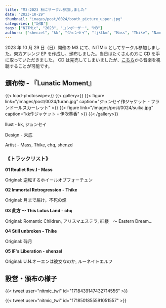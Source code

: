```yaml
---
title: "M3-2023 秋にサークル参加しました"
date: "2023-10-29"
thumbnail: "images/post/0024/booth_picture_upper.jpg"
categories: ["記事"]
tags: ["NITMic", "2023", "コンポーザー", "M3"]
authors: ["shenzel", "kk", "ジュンセイ", "fjktkm", "Mass", "Thike", "Name"]
---
```


2023 年 10 月 29 日（日）開催の M3 にて、NITMic としてサークル参加しました。東方アレンジ EP を作成し、頒布しました。当日はたくさんの方に CD を手に取っていただきました。
CD は完売してしまいましたが、[こちら](https://soundcloud.com/nitmic/sets/lunatic-moment)から音楽を視聴することが可能です。

## 頒布物 - 『Lunatic Moment』

{{< load-photoswipe>}}
{{< gallery>}}
{{< figure link="/images/post/0024/furan.jpg" caption="ジュンセイ作ジャケット - フランドールスカーレット" >}}
{{< figure link="/images/post/0024/suika.jpg" caption="kk作ジャケット - 伊吹萃香" >}}
{{< /gallery>}}

Ilust - kk, ジュンセイ

Design - 未底

Artist - Mass, Thike, chq, shenzel

### 《トラックリスト》

**01 Roullet Rev.I - Mass**

Original: 逆転するホイールオブフォーチュン

**02 Immortal Retrogression - Thike**

Original: 月まで届け，不死の煙

**03 此方 ～ This Lotus Land - chq**

Original: Romantic Children, アリスマエステラ, 紅楼　～ Eastern Dream…

**04 Still unbroken - Thike**

Original: 砕月

**05 IF's Liberation - shenzel**

Original: U.N.オーエンは彼女なのか, ルーネイトエルフ

## 設営・頒布の様子

{{< tweet user="nitmic_twi" id="1718439147432714556" >}}

{{< tweet user="nitmic_twi" id="1718501855591051557" >}}
